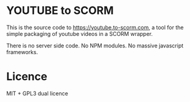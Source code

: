 # YOUTUBE to SCORM

This is the source code to https://youtube.to-scorm.com, a tool for the simple packaging of youtube videos in a SCORM wrapper.

There is no server side code. No NPM modules. No massive javascript frameworks.

# Licence

MIT + GPL3 dual licence
